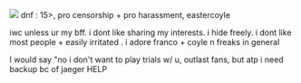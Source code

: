 ![](https://files.catbox.moe/6luig9.gif)
dnf : 15>, pro censorship + pro harassment, eastercoyle

iwc unless ur my bff. i dont like sharing my interests. i hide freely. i dont like most people + easily irritated . i adore franco + coyle n freaks in general

I would say "no i don't want to play trials w/ u, outlast fans, but atp i need backup bc of jaeger HELP
